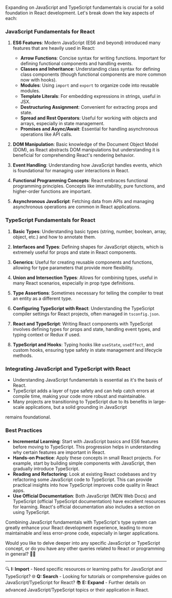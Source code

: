 Expanding on JavaScript and TypeScript fundamentals is crucial for a solid foundation in React development. Let's break down the key aspects of each:

### JavaScript Fundamentals for React

1. **ES6 Features**: Modern JavaScript (ES6 and beyond) introduced many features that are heavily used in React:
   - **Arrow Functions**: Concise syntax for writing functions. Important for defining functional components and handling events.
   - **Classes and Inheritance**: Understanding class syntax for defining class components (though functional components are more common now with hooks).
   - **Modules**: Using `import` and `export` to organize code into reusable modules.
   - **Template Literals**: For embedding expressions in strings, useful in JSX.
   - **Destructuring Assignment**: Convenient for extracting props and state.
   - **Spread and Rest Operators**: Useful for working with objects and arrays, especially in state management.
   - **Promises and Async/Await**: Essential for handling asynchronous operations like API calls.

2. **DOM Manipulation**: Basic knowledge of the Document Object Model (DOM), as React abstracts DOM manipulations but understanding it is beneficial for comprehending React's rendering behavior.

3. **Event Handling**: Understanding how JavaScript handles events, which is foundational for managing user interactions in React.

4. **Functional Programming Concepts**: React embraces functional programming principles. Concepts like immutability, pure functions, and higher-order functions are important.

5. **Asynchronous JavaScript**: Fetching data from APIs and managing asynchronous operations are common in React applications.

### TypeScript Fundamentals for React

1. **Basic Types**: Understanding basic types (string, number, boolean, array, object, etc.) and how to annotate them.

2. **Interfaces and Types**: Defining shapes for JavaScript objects, which is extremely useful for props and state in React components.

3. **Generics**: Useful for creating reusable components and functions, allowing for type parameters that provide more flexibility.

4. **Union and Intersection Types**: Allows for combining types, useful in many React scenarios, especially in prop type definitions.

5. **Type Assertions**: Sometimes necessary for telling the compiler to treat an entity as a different type.

6. **Configuring TypeScript with React**: Understanding the TypeScript compiler settings for React projects, often managed in `tsconfig.json`.

7. **React and TypeScript**: Writing React components with TypeScript involves defining types for props and state, handling event types, and typing context or Redux if used.

8. **TypeScript and Hooks**: Typing hooks like `useState`, `useEffect`, and custom hooks, ensuring type safety in state management and lifecycle methods.

### Integrating JavaScript and TypeScript with React

- Understanding JavaScript fundamentals is essential as it's the basis of React.
- TypeScript adds a layer of type safety and can help catch errors at compile time, making your code more robust and maintainable.
- Many projects are transitioning to TypeScript due to its benefits in large-scale applications, but a solid grounding in JavaScript

 remains foundational.

### Best Practices

- **Incremental Learning**: Start with JavaScript basics and ES6 features before moving to TypeScript. This progression helps in understanding why certain features are important in React.
- **Hands-on Practice**: Apply these concepts in small React projects. For example, start by building simple components with JavaScript, then gradually introduce TypeScript.
- **Reading and Refactoring**: Look at existing React codebases and try refactoring some JavaScript code to TypeScript. This can provide practical insights into how TypeScript improves code quality in React apps.
- **Use Official Documentation**: Both JavaScript (MDN Web Docs) and TypeScript (official TypeScript documentation) have excellent resources for learning. React's official documentation also includes a section on using TypeScript.

Combining JavaScript fundamentals with TypeScript's type system can greatly enhance your React development experience, leading to more maintainable and less error-prone code, especially in larger applications.

Would you like to delve deeper into any specific JavaScript or TypeScript concept, or do you have any other queries related to React or programming in general? 🧙‍♂️

---

🔍 **I: Import** - Need specific resources or learning paths for JavaScript and TypeScript?
🌐 **Q: Search** - Looking for tutorials or comprehensive guides on JavaScript/TypeScript for React?
📚 **E: Expand** - Further details on advanced JavaScript/TypeScript topics or their application in React.